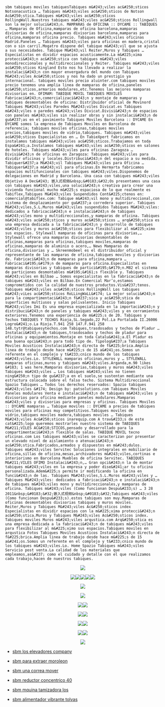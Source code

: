 
```
sbm tabiques moviles tabiquesTabiques m&#243;viles ac&#250;sticos Notsonacustica … Tabiques m&#243;viles ac&#250;sticos de Notson Ac&#250;stica.Tabiques m&#243;viles ac&#250;sticos RollingWall.Nuestros tabiques m&#243;viles ac&#250;sticos Rollingwall son la mejor soluci&#243;n. MAMPARAS de OFICINA :: DYCAME :: TABIQUES … Mamparas de Oficina,mamparas de oficina barcelona,mamparas divisorias de oficina,mamparas divisorias barcelona,mamparas para oficina,mamparas oficina precio. Tabiques m&#243;viles oficinas Madrid.Paneles … Tabiques m&#243;viles para oficinas en madera,cristal con o sin carril.Mogatro dispone del tabique m&#243;vil que se ajusta a sus necesidades. Tabique M&#243;vil Reiter,Muros y Tabiques … Especialistas en dividir espacios acusticamente.La m&#225;xima protecci&#243;n ac&#250;stica con tabiques m&#243;viles monodireccionales y multidireccionales y Reiter. Tabiques m&#243;viles ac&#250;sticos Kingland Esto nos ha llevado a realizar la instalaci&#243;n con mayor envergadura del mundo con Tabiques M&#243;viles Ac&#250;sticos y nos ha dado un prestigio ya internacional. tabiques moviles precio aluinter.com tabiques moviles precio tenemos una amplia linea de mamparas de oficina,paneles ac&#250;sticos,armarios modulares,etc.Tenemos las mejores mamparas divisorias en. OFIMAM: TABIQUE MOVIL TABIQUES MOVILES Fabricaci&#243;n,comercializaci&#243;n y montaje de mamparas y tabiques desmontables de oficina: Distribuidor oficial de Movinord Tabiques M&#243;viles Paredes M&#243;viles Divicat.es Tabiques m&#243;viles o paredes m&#243;viles Divicat.Divisi&#243;n de espacios con paneles m&#243;viles sin realizar obras y sin instalaci&#243;n de gu&#237;as en el pavimiento Tabiques Moviles Barcelona :: DYCAME En DYCAME somos la empresa de Tabiques Moviles en Barcelona de referencia; tabiques moviles oficinas,tabiques moviles precios,tabiques moviles de vidrio,tabiques. Tabiques m&#243;viles ac&#250;sticos Especialistas en … En TabieXpert fabricamos en instalamos tabiques m&#243;viles ac&#250;sticos.Trabajamos en toda Espa&#241;a.Instalamos tabiques m&#243;viles ac&#250;sticos en salones de hoteles. Tabiques m&#243;viles para oficinas Zaragoza … Divisi&#243;n de oficinas en Zaragoza: Tabiques m&#243;viles para dividir oficinas y locales.Distribuci&#243;n del espacio a su medida. Tabiquer&#237;a M&#243;vil Tabiques M&#243;viles para Oficina … Tabiquer&#237;a m&#243;vil para oficinas.En Hermarta fabricamos espacios multifuncionales con tabiques m&#243;viles.Disponemos de delegaciones en Madrid y Barcelona. Una casa con tabiques m&#243;viles Objetivo A Dec&#243; 嵌入式视频&nbsp;&#0183;&#32;Os presentamos una casa con tabiques m&#243;viles,una soluci&#243;n creativa para crear una vivienda funcional mucho m&#225;s espaciosa de lo que realmente es Tabiflex,Tabiques M&#243;viles Suspendidos Cont&#225;ctenos en: comercial@tabiflex.com: Tabique m&#243;vil mono y multidireccional,con sistema de desplazamiento por gu&#237;a corredera superior. Tabiques M&#243;viles,S.L.Muros m&#243;viles suspendidos Tabiques M&#243;viles: dedicados a fabricaci&#243;n e instalaci&#243;n de tabiques m&#243;viles mono y multidireccionales,y mamparas de oficina. Tabiques m&#243;viles ac&#250;sticos y muros ac&#250;sticos … arq&#250;stica es una empresa dedicada a la fabricaci&#243;n y desarrollo de tabiques m&#243;viles y muros ac&#250;sticos para flexibilizar al m&#225;ximo sus espacios. Stylewall mamparas de oficinas para divisorias,… Stylewall ofrece una mamparas divisorias desmontables de oficinas,mamparas para oficinas,tabiques moviles,mamparas de oficinas,mamparas de aluminio o acero,… News Mamparas de oficina,divisorias y … Skreenmobeel es el distribuidor oficial y representante de las mamparas de oficina,tabiques moviles y divisorias de. Fabricaci&#243;n de mamparas para oficina,mampara … Fabricaci&#195;&#179;n de mamparas para oficina.Especialistas en mamparas divisorias y tabiques de partici&#195;&#179;n.M82 el sistema de particiones desmontables m&#195;&#161;s flexible y. Tabiques m&#243;viles en Bilbao … Somos especialistas en la fabricaci&#243;n de tabiques m&#243;viles en Bilbao.En Comercial Mar’o,estamos comprometidos con la calidad de nuestros productos.Vis&#237;tenos. Tabiques m&#243;viles ac&#250;sticos RollingWall Los tabiques m&#243;viLes ac&#250;sticos RoLLingWaLL&#174; La mejor soluci&#243;n para la compartimentaci&#243;n f&#237;sica y ac&#250;stica de superficies multiusos y salas polivalentes. Inicio Tabiques M&#243;viles Imi Es una empresa especializada en la importaci&#243;n y distribuci&#243;n de paneles y tabiques m&#243;viles y en cerramientos exteriores.Tenemos una experiencia de m&#225;s de 20. Tabiques y Techos TABIQUES Y TECHOS Rioja,SL.Segado,22 Pol.La Portalada II.26006 Logro&#241;o.La Rioja.T.941 258 147.F.941 258 148.tytr@tabiquesytechos.com Tabiques,trasdosados y techos de Pladur … Instalaci&#243;n de tabiques,trasdosados y techos de pladur para oficinas y equipamientos.Montaje en toda Catalu&#241;a.El Pladur es una buena opci&#243;n para todo tipo de. Tipolog&#237;a Tabiques Moviles Acusticos Instalaci&#243;n directa de f&#225;brica.Amplia linea de trabajo desde hace m&#225;s de 15 a&#241;os.Somos un referente en el complejo y t&#233;cnico mundo de los tabiques m&#243;viles.Lo. STYLEWALL mamparas oficinas,muros y … STYLEWALL mamparas oficinas,muros y tabiques m&#243;viles.Arganda,m.90 likes &#183; 1 was here.Mamparas divisorias,tabiques y muros m&#243;viles Tabiques m&#243;viles … Los tabiques m&#243;viles no tienen ning&#250;n tipo de gu&#237;a en el suelo,se sustentan mediante una estructura colocada sobre el falso techo. Sistema Multidireccional Spazio Tabiques … Todos los derechos reservados: Spazio tabiques m&#243;viles &#174; Design by: patsolutions.com Tabiques Moviles Paneles modulares Venta e instalaci&#243;n de tabiques m&#243;viles y divisorios para oficina mediante paneles modulares.Mamparas m&#243;viles y divisorias para empresas y oficinas. Tabiques Moviles :: DYCAME mamparas … Tabique moviles :: DYCAME a precios de tabiques moviles para oficinas muy competitivos.Tabiques moviles de vidrio,tabiques moviles madera,tabiques moviles … Tabiques M&#243;viles Ac&#250;sticos inarequip.com A trav&#233;s de este cat&#225;logo queremos mostrarles nuestro sistema de TABIQUES M&#211;VILES AC&#218;STICOS,pensado y desarrollado para la compartimentaci&#243;n flexible de salas. TABIQUE MOVIL tecno oficinas.com Los tabiques m&#243;viles se caracterizan por presentar un elevado nivel de aislamiento o atenuaci&#243;n ac&#250;stica.Fabricados,armados y dispuestos en m&#243;dulos. Tabiques m&#243;viles Servitec Soluciones integrales en mobiliario de oficina,sillas de oficina,mesas,archivadores m&#243;viles,cortinas e interiorismo en Barcelona Muebles de oficina Servitec. TABIQUES M&#211;VILES OFIMO Instalaci&#243;n,… Gran opci&#243;n la de montar tabiques m&#243;viles en la empresa y poder dise&#241;ar tu oficina personalizada.Adem&#225;s permite ir modificando la oficina en funci&#243;n de las. Tabiques M&#243;viles,S.L.Muros m&#243;viles y … Tabiques M&#243;viles: dedicados a fabricaci&#243;n e instalaci&#243;n de tabiques m&#243;viles mono y multidireccionales,y mamparas de oficina. Tabiques m&#243;viles (Como funcionan Despu&#233;s) … 3 28 2011&nbsp;&#0183;&#32;嵌入式视频&nbsp;&#0183;&#32;Tabiques m&#243;viles (Como funcionan Despu&#233;s).estos tabiques son muy.Mamparas de oficinas desmontables divisorias tabiques y muros moviles. Reiter,Muros y Tabiques M&#243;viles Ac&#250;sticos index Especialistas en dividir espacios con la m&#225;xima protecci&#243;n ac&#250;stica.Muros y Tabiques M&#243;viles Ac&#250;sticos index. Tabiques moviles Muros m&#243;viles arqustica.com Arq&#250;stica es una empresa dedicada a la fabricaci&#243;n de tabiques m&#243;viles para flexibilizar al m&#225;ximo sus espacios.Tabiques moviles en arqustica Fotos Tabiques Moviles Acusticos Instalaci&#243;n directa de f&#225;brica.Amplia linea de trabajo desde hace m&#225;s de 15 a&#241;os.Somos un referente en el complejo y t&#233;cnico mundo de los tabiques m&#243;viles.Lo. Home Spazio Tabiques m&#243;viles Servicio post venta.La calidad de los materiales que empleamos,as&#237; como el cuidado y detalle con el que realizamos cada trabajo,hacen de nuestros tabiques. 
```

<div align="center">

<a href="https://es-crusher.shibang-china.com/github&k=sbm+tabiques+moviles+tabiques"><img src="https://static.shibang-china.com/es/crusher/logo.jpg"></a>

<a href="https://es-crusher.shibang-china.com/github&k=sbm+tabiques+moviles+tabiques"><img src="https://static.shibang-china.com/es/crusher/index.jpg"></a><a href="https://es-crusher.shibang-china.com/material.htmlgithub&k=sbm+tabiques+moviles+tabiques"><img src="https://static.shibang-china.com/es/crusher/material.jpg"></a><a href="https://es-crusher.shibang-china.com/application.htmlgithub&k=sbm+tabiques+moviles+tabiques"><img src="https://static.shibang-china.com/es/crusher/application.jpg"></a><a href="https://es-crusher.shibang-china.com/aboutus.htmlgithub&k=sbm+tabiques+moviles+tabiques"><img src="https://static.shibang-china.com/es/crusher/aboutus.jpg"></a><a href="https://es-crusher.shibang-china.com/contact.htmlgithub&k=sbm+tabiques+moviles+tabiques"><img src="https://static.shibang-china.com/es/crusher/contact.jpg"></a>

<a href="https://es-crusher.shibang-china.com/github&k=sbm+tabiques+moviles+tabiques"><img src="https://static.shibang-china.com/es/crusher/banner.jpg"></a>

<a href="https://swt.shibang-china.com/github&k=sbm+tabiques+moviles+tabiques"><img src="https://static.shibang-china.com/es/crusher/text.jpg"></a>

<a href="https://swt.shibang-china.com/github&k=sbm+tabiques+moviles+tabiques"><img src="https://static.shibang-china.com/es/crusher/chat.jpg"></a><a href="https://es-crusher.shibang-china.com/contact.htmlgithub&k=sbm+tabiques+moviles+tabiques"><img src="https://static.shibang-china.com/es/crusher/message.jpg"></a>

<a href="https://es-crusher.shibang-china.com/products/pe.htmlgithub&k=sbm+tabiques+moviles+tabiques"><img src="https://static.shibang-china.com/es/crusher/pe.jpg"></a><a href="https://es-crusher.shibang-china.com/products/pf.htmlgithub&k=sbm+tabiques+moviles+tabiques"><img src="https://static.shibang-china.com/es/crusher/pf.jpg"></a>

<a href="https://es-crusher.shibang-china.com/products/hpt.htmlgithub&k=sbm+tabiques+moviles+tabiques"><img src="https://static.shibang-china.com/es/crusher/hpt.jpg"></a><a href="https://es-crusher.shibang-china.com/products/vsi.htmlgithub&k=sbm+tabiques+moviles+tabiques"><img src="https://static.shibang-china.com/es/crusher/vsi.jpg"></a>

<a href="https://es-crusher.shibang-china.com/products/klv.htmlgithub&k=sbm+tabiques+moviles+tabiques"><img src="https://static.shibang-china.com/es/crusher/klv.jpg"></a><a href="https://es-crusher.shibang-china.com/products/portable.htmlgithub&k=sbm+tabiques+moviles+tabiques"><img src="https://static.shibang-china.com/es/crusher/portable.jpg"></a>

<a href="https://swt.shibang-china.com/github&k=sbm+tabiques+moviles+tabiques"><img src="https://static.shibang-china.com/es/crusher/case.jpg"></a>

</div>


* [sbm los elevadores company](sbm%20los%20elevadores%20company.md)

* [sbm para extraer moroleon](sbm%20para%20extraer%20moroleon.md)

* [sbm una correa mover](sbm%20una%20correa%20mover.md)

* [sbm reductor concentrico 40](sbm%20reductor%20concentrico%2040.md)

* [sbm mquina tamizadora los](sbm%20mquina%20tamizadora%20los.md)

* [sbm alimentador vibrante tolvas](sbm%20alimentador%20vibrante%20tolvas.md)